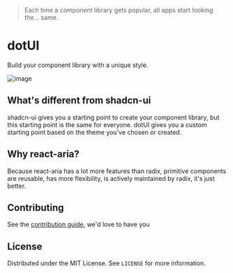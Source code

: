 
> Each time a component library gets popular, all apps start looking the... same.

# dotUI

Build your component library with a unique style.

![image](https://github.com/user-attachments/assets/1e8ae69c-b9e3-4857-8479-7115b8d2d329)

## What's different from shadcn-ui

shadcn-ui gives you a starting point to create your component library, but this starting point is the same for everyone.
dotUI gives you a custom starting point based on the theme you've chosen or created.

## Why react-aria?

Because react-aria has a lot more features than radix, primitive components are reusable, has more flexibility, is actively maintained by radix, it's just better.

<!-- CONTRIBUTING -->

## Contributing

See the [contribution guide](CONTRIBUTING.md), we'd love to have you 

<!-- LICENSE -->

## License

Distributed under the MIT License. See `LICENSE` for more information.

[contributors-shield]: https://img.shields.io/github/contributors/mehdibha/dotUI.svg?style=for-the-badge
[contributors-url]: https://github.com/mehdibha/dotUI/graphs/contributors
[forks-shield]: https://img.shields.io/github/forks/mehdibha/dotUI.svg?style=for-the-badge
[forks-url]: https://github.com/mehdibha/dotUI.svg/network/members
[stars-shield]: https://img.shields.io/github/stars/mehdibha/dotUI.svg?style=for-the-badge
[stars-url]: https://github.com/mehdibha/dotUI.svg/stargazers
[issues-shield]: https://img.shields.io/github/issues/mehdibha/dotUI.svg?style=for-the-badge
[issues-url]: https://github.com/mehdibha/dotUI.svg/issues
[license-shield]: https://img.shields.io/github/license/mehdibha/dotUI.svg?style=for-the-badge
[license-url]: https://github.com/mehdibha/dotUI.svg/blob/master/LICENSE.txt

